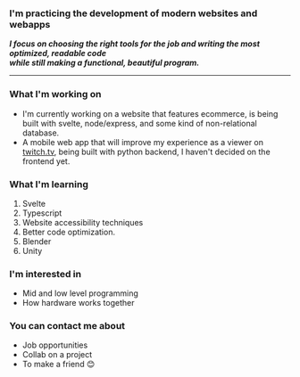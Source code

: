 ### I'm practicing the development of modern websites and webapps
***I focus on choosing the right tools for the job and writing the most optimized, readable code
<br>
while still making a functional, beautiful program.***

---

### What I'm working on
- I'm currently working on a website that features ecommerce, is being built with svelte, node/express, and some kind of non-relational database.
- A mobile web app that will improve my experience as a viewer on [twitch.tv](https://twitch.tv), being built with python backend, I haven't decided on the frontend yet.

### What I'm learning
1. Svelte
2. Typescript
3. Website accessibility techniques
4. Better code optimization.
5. Blender
6. Unity

### I'm interested in
- Mid and low level programming
- How hardware works together

### You can contact me about
- Job opportunities
- Collab on a project
- To make a friend 😊

